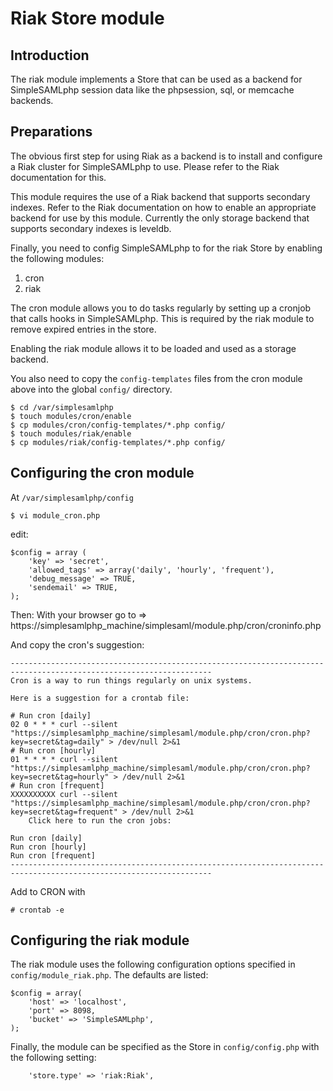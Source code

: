 Riak Store module
=================

<!--
	This file is written in Markdown syntax.
	For more information about how to use the Markdown syntax, read here:
	http://daringfireball.net/projects/markdown/syntax
-->


<!-- {{TOC}} -->

Introduction
------------

The riak module implements a Store that can be used as a backend
for SimpleSAMLphp session data like the phpsession, sql, or memcache
backends.

Preparations
------------

The obvious first step for using Riak as a backend is to install
and configure a Riak cluster for SimpleSAMLphp to use. Please refer
to the Riak documentation for this.

This module requires the use of a Riak backend that supports secondary
indexes. Refer to the Riak documentation on how to enable an
appropriate backend for use by this module. Currently the only
storage backend that supports secondary indexes is leveldb.

Finally, you need to config SimpleSAMLphp to for the riak Store by
enabling the following modules:

 1. cron
 2. riak

The cron module allows you to do tasks regularly by setting up a
cronjob that calls hooks in SimpleSAMLphp. This is required by the
riak module to remove expired entries in the store.

Enabling the riak module allows it to be loaded and used as a storage
backend.

You also need to copy the `config-templates` files from the cron
module above into the global `config/` directory.

	$ cd /var/simplesamlphp
	$ touch modules/cron/enable
	$ cp modules/cron/config-templates/*.php config/
	$ touch modules/riak/enable
	$ cp modules/riak/config-templates/*.php config/


Configuring the cron module
---------------------------

At `/var/simplesamlphp/config`

	$ vi module_cron.php

edit:

	$config = array (
		'key' => 'secret',
		'allowed_tags' => array('daily', 'hourly', 'frequent'),
		'debug_message' => TRUE,
		'sendemail' => TRUE,
	);

Then: With your browser go to => https://simplesamlphp_machine/simplesaml/module.php/cron/croninfo.php

And copy the cron's suggestion:

	-------------------------------------------------------------------------------------------------------------------
	Cron is a way to run things regularly on unix systems.

	Here is a suggestion for a crontab file:

	# Run cron [daily]
	02 0 * * * curl --silent "https://simplesamlphp_machine/simplesaml/module.php/cron/cron.php?key=secret&tag=daily" > /dev/null 2>&1
	# Run cron [hourly]
	01 * * * * curl --silent "https://simplesamlphp_machine/simplesaml/module.php/cron/cron.php?key=secret&tag=hourly" > /dev/null 2>&1
	# Run cron [frequent]
	XXXXXXXXXX curl --silent "https://simplesamlphp_machine/simplesaml/module.php/cron/cron.php?key=secret&tag=frequent" > /dev/null 2>&1
		Click here to run the cron jobs:

	Run cron [daily]
	Run cron [hourly]
	Run cron [frequent]
	-------------------------------------------------------------------------------------------------------------------

Add to CRON with

	# crontab -e

Configuring the riak module
---------------------------

The riak module uses the following configuration options specified
in `config/module_riak.php`. The defaults are listed:

	$config = array(
		'host' => 'localhost',
		'port' => 8098,
		'bucket' => 'SimpleSAMLphp',
	);

Finally, the module can be specified as the Store in `config/config.php`
with the following setting:

		'store.type' => 'riak:Riak',

